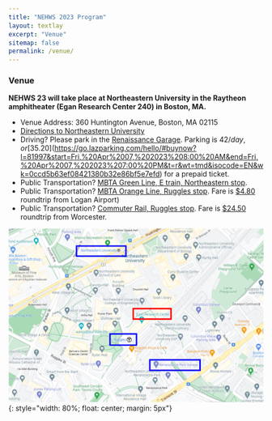 ```yaml
---
title: "NEHWS 2023 Program"
layout: textlay
excerpt: "Venue"
sitemap: false
permalink: /venue/
---
```


### **Venue** ###

**NEHWS 23 will take place at Northeastern University in the Raytheon amphitheater (Egan Research Center 240) in Boston, MA.**

* Venue Address: 360 Huntington Avenue, Boston, MA 02115
* [Directions to Northeastern University](https://campusmap.northeastern.edu/directions.html)
* Driving? Please park in the [Renaissance Garage](https://www.masparc.com/renaissance-park-garage/). Parking is $42/day, or [$35.20](https://go.lazparking.com/hello/#buynow?l=81997&start=Fri,%20Apr%2007,%202023%208:00%20AM&end=Fri,%20Apr%2007,%202023%207:00%20PM&t=r&wt=tmd&isocode=EN&wk=0ccd5b63ef08421380b32e86bf5e7efd) for a prepaid ticket.
* Public Transportation? [MBTA Green Line, E train, Northeastern stop](https://www.mbta.com/schedules/Green). 
* Public Transportation? [MBTA Orange Line, Ruggles stop](https://www.mbta.com/schedules/Orange). Fare is [$4.80](https://www.mbta.com/trip-planner?_utf8=%E2%9C%93&plan%5Bfrom%5D=Logan+Airport+Terminal+C%2C+East+Boston%2C+MA+02128%2C+United+States&plan%5Bfrom_latitude%5D=42.359740000000045&plan%5Bfrom_longitude%5D=-71.02723999999995&plan%5Bto%5D=Ruggles&plan%5Bto_latitude%5D=42.336377&plan%5Bto_longitude%5D=-71.088961#plan_result_focus) roundtrip from Logan Airport)
* Public Transportation? [Commuter Rail, Ruggles stop](https://www.mbta.com/schedules/commuter-rail). Fare is [$24.50](https://www.mbta.com/fares/commuter-rail-fares/zones) roundtrip from Worcester.

![](../images/directions.png){: style="width: 80%; float: center; margin: 5px"}
